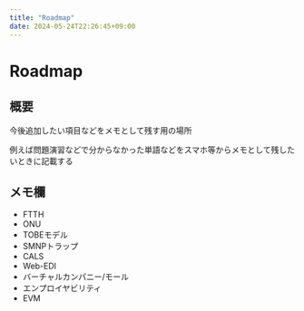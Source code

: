 ```yaml
---
title: "Roadmap"
date: 2024-05-24T22:26:45+09:00
---
```


# Roadmap

## 概要

今後追加したい項目などをメモとして残す用の場所

例えば問題演習などで分からなかった単語などをスマホ等からメモとして残したいときに記載する

## メモ欄

- FTTH
- ONU
- TOBEモデル
- SMNPトラップ
- CALS
- Web-EDI
- バーチャルカンパニー/モール
- エンプロイヤビリティ
- EVM
